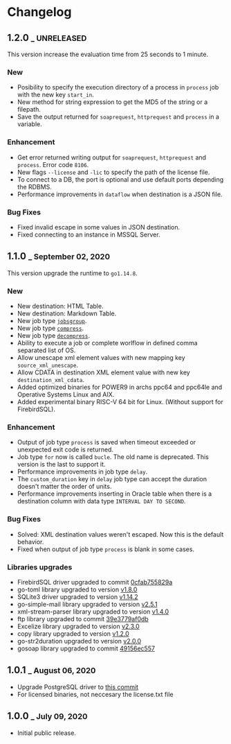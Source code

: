# Changelog

## 1.2.0 <small>_ UNRELEASED</small>

This version increase the evaluation time from 25 seconds to 1 minute.

### New
* Posibility to specify the execution directory of a process in `process` job with the new key `start_in`.
* New method for string expression to get the MD5 of the string or a filepath.
* Save the output returned for `soaprequest`, `httprequest` and `process` in a variable.

### Enhancement
* Get error returned writing output for `soaprequest`, `httprequest` and `process`. Error code `8106`.
* New flags `--license` and `-lic` to specify the path of the license file.
* To connect to a DB, the port is optional and use default ports depending the RDBMS.
* Performance improvements in `dataflow` when destination is a JSON file.

### Bug Fixes
* Fixed invalid escape in some values in JSON destination.
* Fixed connecting to an instance in MSSQL Server.

## 1.1.0 <small>_ September 02, 2020</small>

This version upgrade the runtime to `go1.14.8`.

### New
* New destination: HTML Table.
* New destination: Markdown Table.
* New job type [`jobsgroup`](documentation/jobs/Jobs-group.md).
* New job type [`compress`](documentation/jobs/Compress.md).
* New job type [`decompress`](documentation/jobs/Decompress.md).
* Ability to execute a job or complete worlflow in defined comma separated list of OS.
* Allow unescape xml element values with new mapping key `source_xml_unescape`.
* Allow CDATA in destination XML element value with new key `destination_xml_cdata`.
* Added optimized binaries for POWER9 in archs ppc64 and ppc64le and Operative Systems Linux and AIX.
* Added experimental binary RISC-V 64 bit for Linux. (Without support for FirebirdSQL).

### Enhancement
* Output of job type `process` is saved when timeout exceeded or unexpected exit code is returned.
* Job type `for` now is called `bucle`. The old name is deprecated. This version is the last to support it.
* Performance improvements in job type `delay`.
* The `custom_duration` key in `delay` job type can accept the duration doesn't matter the order of units.
* Performance improvements inserting in Oracle table when there is a destination column with data type `INTERVAL DAY TO SECOND`.

### Bug Fixes
* Solved: XML destination values weren't escaped. Now this is the default behavior.
* Fixed when output of job type `process` is blank in some cases.

### Libraries upgrades
* FirebirdSQL driver upgraded to commit [0cfab755829a](https://github.com/nakagami/firebirdsql/tree/0cfab755829a)
* go-toml library upgraded to version [v1.8.0](https://github.com/pelletier/go-toml/tree/v1.8.0)
* SQLite3 driver upgraded to version [v1.14.2](https://github.com/mattn/go-sqlite3/tree/v1.14.2)
* go-simple-mail library upgraded to version [v2.5.1](https://github.com/xhit/go-simple-mail/tree/v2.5.1)
* xml-stream-parser library upgraded to version [v1.4.0](https://github.com/tamerh/xml-stream-parser/tree/v1.4.0)
* ftp library upgraded to commit [39e3779af0db](https://github.com/jlaffaye/ftp/tree/39e3779af0db)
* Excelize library upgraded to version [v2.3.0](https://github.com/360EntSecGroup-Skylar/excelize/tree/v2.3.0)
* copy library upgraded to version [v1.2.0](https://github.com/otiai10/copy/tree/v1.2.0)
* go-str2duration upgraded to version [v2.0.0](https://github.com/xhit/go-str2duration/tree/v2.0.0)
* gosoap library upgraded to commit [49156ec557](https://github.com/tiaguinho/gosoap/tree/49156ec55791ac44b1ab7ceef73cace3f4b1a752)

## 1.0.1 <small>_ August 06, 2020</small>

* Upgrade PostgreSQL driver to [this commit](https://github.com/lib/pq/tree/24222a3b71eb19911ce2c82dbcdd0cbc913f335c)
* For licensed binaries, not neccesary the license.txt file

## 1.0.0 <small>_ July 09, 2020</small>

* Initial public release.